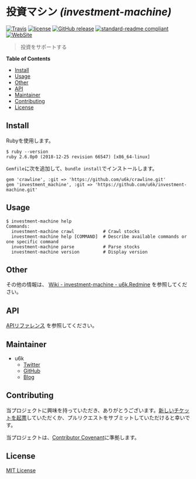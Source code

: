 # 投資マシン _(investment-machine)_

[![Travis](https://img.shields.io/travis/u6k/investment-machine.svg)](https://travis-ci.org/u6k/investment-machine) [![license](https://img.shields.io/github/license/u6k/investment-machine.svg)](https://github.com/u6k/investment-machine/blob/master/LICENSE) [![GitHub release](https://img.shields.io/github/release/u6k/investment-machine.svg)](https://github.com/u6k/investment-machine/releases) [![standard-readme compliant](https://img.shields.io/badge/readme%20style-standard-brightgreen.svg?style=flat-square)](https://github.com/RichardLitt/standard-readme) [![WebSite](https://img.shields.io/website-up-down-green-red/https/shields.io.svg?label=u6k.Redmine)](https://redmine.u6k.me/projects/investment-machine)

> 投資をサポートする

__Table of Contents__

- [Install](#Install)
- [Usage](#Usage)
- [Other](#Other)
- [API](#API)
- [Maintainer](#Maintainer)
- [Contributing](#Contributing)
- [License](#License)

## Install

Rubyを使用します。

```
$ ruby --version
ruby 2.6.0p0 (2018-12-25 revision 66547) [x86_64-linux]
```

`Gemfile`に次を追加して、`bundle install`でインストールします。

```
gem 'crawline', :git => 'https://github.com/u6k/crawline.git'
gem 'investment_machine', :git => 'https://github.com/u6k/investment-machine.git'
```

## Usage

```
$ investment-machine help
Commands:
  investment-machine crawl           # Crawl stocks
  investment-machine help [COMMAND]  # Describe available commands or one specific command
  investment-machine parse           # Parse stocks
  investment-machine version         # Display version
```

## Other

その他の情報は、 [Wiki - investment-machine - u6k.Redmine](https://redmine.u6k.me/projects/investment-machine/wiki) を参照してください。

## API

[APIリファレンス](https://u6k.github.io/investment-machine/) を参照してください。

## Maintainer

- u6k
    - [Twitter](https://twitter.com/u6k_yu1)
    - [GitHub](https://github.com/u6k)
    - [Blog](https://blog.u6k.me/)

## Contributing

当プロジェクトに興味を持っていただき、ありがとうございます。[新しいチケットを起票](https://redmine.u6k.me/projects/investment-machine/issues/new)していただくか、プルリクエストをサブミットしていただけると幸いです。

当プロジェクトは、[Contributor Covenant](https://www.contributor-covenant.org/version/1/4/code-of-conduct)に準拠します。

## License

[MIT License](https://github.com/u6k/investment-machine/blob/master/LICENSE)

